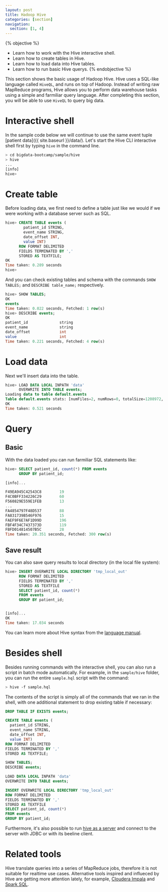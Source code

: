```yaml
---
layout: post
title: Hadoop Hive
categories: [section]
navigation:
  section: [1, 4]
---
```

{% objective %}
- Learn how to work with the Hive interactive shell.
- Learn how to create tables in Hive.
- Learn how to load data into Hive tables.
- Learn how to run basic Hive querys.
{% endobjective %}

This section shows the basic usage of Hadoop Hive. Hive uses a SQL-like language called `HiveQL`, and runs on top of Hadoop. Instead of writing raw MapReduce programs, Hive allows you to perform data warehouse tasks using a simple and farmiliar query language. After completing this section, you will be able to use `HiveQL` to query big data.

# Interactive shell
In the sample code below we will continue to use the same event tuple [patient data]({{ site.baseurl }}/data/). Let's start the Hive CLI interactive shell first by typing `hive` in the command line.
```bash
> cd bigdata-bootcamp/sample/hive
> hive
...                                                                         
[info]
hive> 
```

# Create table
Before loading data, we first need to define a table just like we would if we were working with a database server such as SQL.
```sql
hive> CREATE TABLE events (
        patient_id STRING,
        event_name STRING,
        date_offset INT,
        value INT)
      ROW FORMAT DELIMITED
      FIELDS TERMINATED BY ','
      STORED AS TEXTFILE;
OK
Time taken: 0.289 seconds
hive> 
```
And you can check existing tables and schema with the commands `SHOW TABLES;` and `DESCRIBE table_name;` respectively.
``` sql
hive> SHOW TABLES;
OK
events
Time taken: 0.022 seconds, Fetched: 1 row(s)
hive> DESCRIBE events;
OK
patient_id              string                                      
event_name              string                                      
date_offset             int                                         
value                   int                                         
Time taken: 0.221 seconds, Fetched: 4 row(s)
```

# Load data
Next we'll insert data into the table.
```sql
hive> LOAD DATA LOCAL INPATH 'data'
      OVERWRITE INTO TABLE events;
Loading data to table default.events
Table default.events stats: [numFiles=2, numRows=0, totalSize=1208972, rawDataSize=0]
OK
Time taken: 0.521 seconds
```

# Query
## Basic
With the data loaded you can run farmiliar SQL statements like:
``` sql
hive> SELECT patient_id, count(*) FROM events
      GROUP BY patient_id;

[info]...

F49EA945C42543C8        19
F4C0BFF334226C29        60
F560829E559E1FEB        13
...
FA4854797F48D537        88
FA831739B546F976        15
FAEF9F6E7AF1D99D        196
FBF4F34C7437373D        119
FBFD014814507B5C        28
Time taken: 20.351 seconds, Fetched: 300 row(s)
```

## Save result
You can also save query results to local directory (in the local file system):
``` sql
hive> INSERT OVERWRITE LOCAL DIRECTORY 'tmp_local_out'
      ROW FORMAT DELIMITED
      FIELDS TERMINATED BY ','
      STORED AS TEXTFILE
      SELECT patient_id, count(*) 
      FROM events 
      GROUP BY patient_id;


[info]...
OK
Time taken: 17.034 seconds
```

You can learn more about Hive syntax from the [language manual](https://cwiki.apache.org/confluence/display/Hive/LanguageManual).

# Besides shell
Besides running commands with the interactive shell, you can also run a script in batch mode automatically. For example, in the `sample/hive` folder, you can run the entire `sample.hql` script with the command:
```bash
> hive -f sample.hql
```

The contents of the script is simply all of the commands that we ran in the shell, with one additional statement to drop existing table if necessary:
``` sql
DROP TABLE IF EXISTS events;

CREATE TABLE events (
  patient_id STRING,
  event_name STRING,
  date_offset INT,
  value INT)
ROW FORMAT DELIMITED
FIELDS TERMINATED BY ','
STORED AS TEXTFILE;

SHOW TABLES;
DESCRIBE events;

LOAD DATA LOCAL INPATH 'data'
OVERWRITE INTO TABLE events;

INSERT OVERWRITE LOCAL DIRECTORY 'tmp_local_out'
ROW FORMAT DELIMITED
FIELDS TERMINATED BY ','
STORED AS TEXTFILE
SELECT patient_id, count(*) 
FROM events 
GROUP BY patient_id;
```

Furthermore, it's also possible to run [hive as a server](https://cwiki.apache.org/confluence/display/Hive/HiveServer2+Clients) and connect to the server with JDBC or with its beeline client.

# Related tools
Hive translate queries into a series of MapReduce jobs, therefore it is not suitable for realtime use cases. Alternative tools inspired and influeced by Hive are getting more attention lately, for example, [Cloudera Impala](http://impala.io/) and [Spark SQL](https://spark.apache.org/sql/).